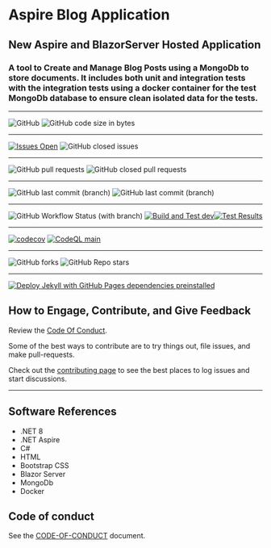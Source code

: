 # Aspire Blog Application

## New Aspire and BlazorServer Hosted Application

### A tool to Create and Manage Blog Posts using a MongoDb to store documents. It includes both unit and integration tests with the integration tests using a docker container for the test MongoDb database to ensure  clean isolated data for the tests.

****
![GitHub](https://img.shields.io/github/license/mpaulosky/AspireBlogApp?logo=github)
![GitHub code size in bytes](https://img.shields.io/github/languages/code-size/mpaulosky/AspireBlogApp?logo=github)
****
[![Issues Open](https://img.shields.io/github/issues/mpaulosky/AspireBlogApp.svg?style=flatsquare&logo=github&label=Open%20Issues)](https://github.com/mpaulosky/AspireBlogApp/issues)
![GitHub closed issues](https://img.shields.io/github/issues-closed/mpaulosky/AspireBlogApp?logo=github)
****
![GitHub pull requests](https://img.shields.io/github/issues-pr/mpaulosky/AspireBlogApp?label=pull%20requests&logo=github)
![GitHub closed pull requests](https://img.shields.io/github/issues-pr-closed/mpaulosky/AspireBlogApp?logo=github)
****
![GitHub last commit (branch)](https://img.shields.io/github/last-commit/mpaulosky/AspireBlogApp/main?label=last%20commit%20main&logo=github)
![GitHub last commit (branch)](https://img.shields.io/github/last-commit/mpaulosky/AspireBlogApp/dev?label=last%20commit%20dev&logo=github)
****
![GitHub Workflow Status (with branch)](https://img.shields.io/github/actions/workflow/status/mpaulosky/AspireBlogApp/dotnet.yml?branch=main&label=Build%20%26%20Test%20main&logo=github)
[![Build and Test dev](https://github.com/mpaulosky/AspireBlogApp/actions/workflows/dotnetdev.yml/badge.svg?branch=dev)](https://github.com/mpaulosky/AspireBlogApp/actions/workflows/dotnetdev.yml)[![Test Results](https://github.com/mpaulosky/AspireBlogApp/actions/workflows/create-test-report.yml/badge.svg)](https://github.com/mpaulosky/AspireBlogApp/actions/workflows/create-test-report.yml)
****
[![codecov](https://codecov.io/gh/mpaulosky/AspireBlogApp/branch/main/graph/badge.svg)](https://codecov.io/gh/mpaulosky/AspireBlogApp)
[![CodeQL main](https://github.com/mpaulosky/AspireBlogApp/actions/workflows/codeql-analysis.yml/badge.svg?branch=main)](https://github.com/mpaulosky/AspireBlogApp/actions/workflows/codeql-analysis.yml?branch=main)
****
![GitHub forks](https://img.shields.io/github/forks/mpaulosky/AspireBlogApp?label=Fork&logo=github)
![GitHub Repo stars](https://img.shields.io/github/stars/mpaulosky/AspireBlogApp?label=Stars&logo=github)
****
[![Deploy Jekyll with GitHub Pages dependencies preinstalled](https://github.com/mpaulosky/AspireBlogApp/actions/workflows/jekyll-gh-pages.yml/badge.svg)](https://github.com/mpaulosky/AspireBlogApp/actions/workflows/jekyll-gh-pages.yml)
## How to Engage, Contribute, and Give Feedback

Review the [Code Of Conduct](CODE_OF_CONDUCT.md).

Some of the best ways to contribute are to try things out, file issues, and make pull-requests.

Check out the [contributing page](CONTRIBUTING.md) to see the best places to log issues and start discussions.

****

## Software References

* .NET 8
* .NET Aspire
* C#
* HTML
* Bootstrap CSS
* Blazor Server
* MongoDb
* Docker

## Code of conduct

See the [CODE-OF-CONDUCT](CODE_OF_CONDUCT.md) document.
